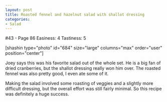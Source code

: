 ```yaml
---
layout: post
title: Roasted fennel and hazelnut salad with shallot dressing
categories:
- Salad
---
```


#43 - Page 86
Easiness: 4
Tastiness: 5

[shashin type="photo" id="684" size="large" columns="max" order="user" position="center"]

Joey says this was his favorite salad out of the whole set. He is a big fan of dried cranberries, but the shallot dressing really won him over. The roasted fennel was also pretty good, I even ate some of it.

Making the salad involved some roasting of veggies and a slightly more difficult dressing, but the overall effort was still fairly minimal. So this recipe was definitely a huge success.
